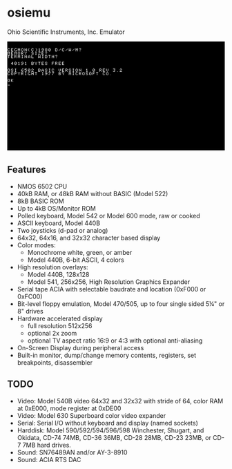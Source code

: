 # osiemu
Ohio Scientific Instruments, Inc. Emulator

![screenshot]( screenshots/osiemu.png )  

## Features

* NMOS 6502 CPU
* 40kB RAM, or 48kB RAM without BASIC (Model 522)
* 8kB BASIC ROM
* Up to 4kB OS/Monitor ROM
* Polled keyboard, Model 542 or Model 600 mode, raw or cooked
* ASCII keyboard, Model 440B
* Two joysticks (d-pad or analog)
* 64x32, 64x16, and 32x32 character based display
* Color modes:
  * Monochrome white, green, or amber
  * Model 440B, 6-bit ASCII, 4 colors
* High resolution overlays:
  * Model 440B, 128x128
  * Model 541, 256x256, High Resolution Graphics Expander
* Serial tape ACIA with selectable baudrate and location (0xF000 or 0xFC00)
* Bit-level floppy emulation, Model 470/505, up to four single sided 5¼" or 8" drives
* Hardware accelerated display
  * full resolution 512x256
  * optional 2x zoom
  * optional TV aspect ratio 16:9 or 4:3 with optional anti-aliasing
* On-Screen Display during peripheral access
* Built-in monitor, dump/change memory contents, registers, set breakpoints, disassembler

## TODO

* Video: Model 540B video 64x32 and 32x32 with stride of 64, color RAM at 0xE000, mode register at 0xDE00
* Video: Model 630 Superboard color video expander
* Serial: Serial I/O without keyboard and display (named sockets)
* Harddisk: Model 590/592/594/596/598 Winchester, Shugart, and Okidata, CD-74 74MB, CD-36 36MB, CD-28 28MB, CD-23 23MB, or CD-7 7MB hard drives.
* Sound: SN76489AN and/or AY-3-8910
* Sound: ACIA RTS DAC
